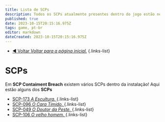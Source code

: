 ```yaml
---
title: Lista de SCPs
description: Todos os SCPs atualmente presentes dentro do jogo estão nesta página
published: true
date: 2023-10-15T20:15:16.975Z
tags: game, pt-br
editor: markdown
dateCreated: 2023-10-15T20:15:16.975Z
---
```


- [:arrow_backward: Voltar *Voltar para a página inicial.*](/home#single-playerco-op)
{.links-list}
# SCPs
Em **SCP Contaiment Breach** existem vários SCPs dentro da instalação! Aqui estão alguns dos **SCPs**

- [SCP-173 *A Escultura.* ](/game/scps/173)
{.links-list}
- [SCP-096 *O Cara Tímido.* ](/game/scps/096)
{.links-list}
- [SCP-049 *O Doutor da Peste.* ](/game/scps/049)
{.links-list}
- [SCP-106 *O velho homem.* ](/game/scps/106)
{.links-list}